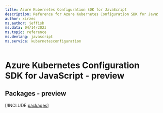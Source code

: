 ```yaml
---
title: Azure Kubernetes Configuration SDK for JavaScript
description: Reference for Azure Kubernetes Configuration SDK for JavaScript
author: xirzec
ms.author: jeffish
ms.data: 04/14/2023
ms.topic: reference
ms.devlang: javascript
ms.service: kubernetesconfiguration
---
```

# Azure Kubernetes Configuration SDK for JavaScript - preview
## Packages - preview
[!INCLUDE [packages](kubernetes-configuration-index.md)]